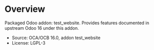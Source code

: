 # Overview

Packaged Odoo addon: test_website. Provides features documented in upstream Odoo 16 under this addon.

- Source: OCA/OCB 16.0, addon test_website
- License: LGPL-3
